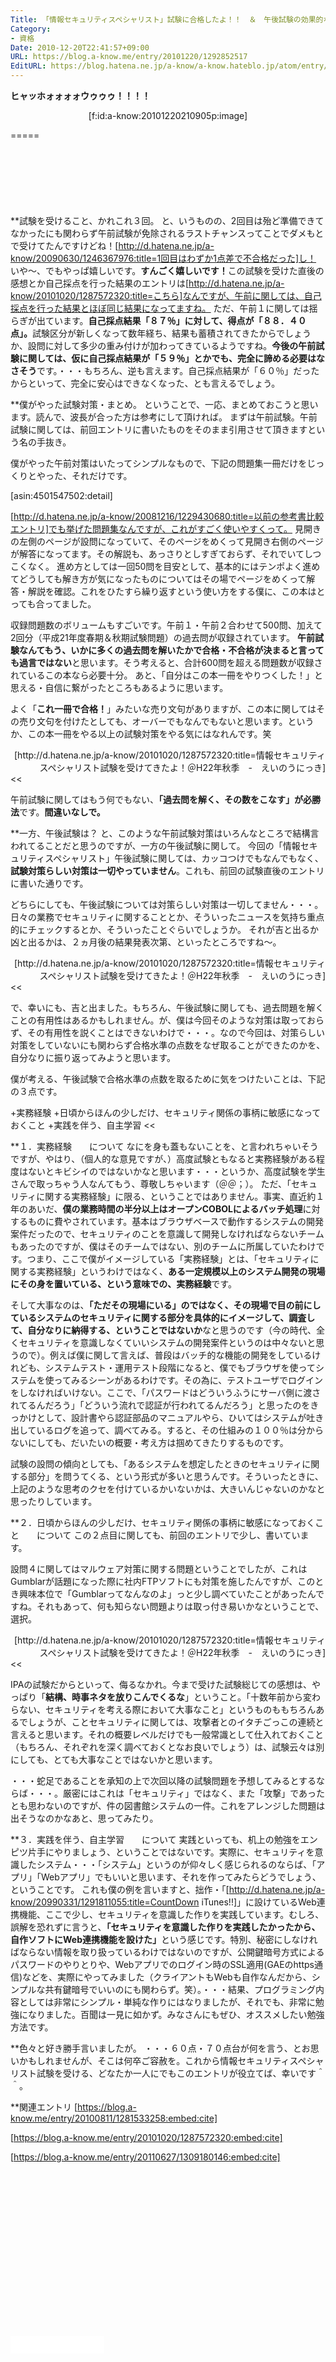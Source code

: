```yaml
---
Title: 「情報セキュリティスペシャリスト」試験に合格したよ！！　＆　午後試験の効果的な対策とは何か、を、考えてみる。
Category:
- 資格
Date: 2010-12-20T22:41:57+09:00
URL: https://blog.a-know.me/entry/20101220/1292852517
EditURL: https://blog.hatena.ne.jp/a-know/a-know.hateblo.jp/atom/entry/12921228815727979772
---
```


<span style="font-weight:bold;">ヒャッホォォォォウゥゥゥ！！！！</span>

<div align=center>[f:id:a-know:20101220210905p:image]</div>


=====

<script async src="//pagead2.googlesyndication.com/pagead/js/adsbygoogle.js"></script>
<!-- article-top -->
<ins class="adsbygoogle"
     style="display:inline-block;width:728px;height:90px"
     data-ad-client="ca-pub-3463034538369189"
     data-ad-slot="8367620130"></ins>
<script>
(adsbygoogle = window.adsbygoogle || []).push({});
</script>


**試験を受けること、かれこれ３回。
と、いうものの、2回目は殆ど準備できてなかったにも関わらず午前試験が免除されるラストチャンスってことでダメもとで受けてたんですけどね！[http://d.hatena.ne.jp/a-know/20090630/1246367976:title=1回目はわずか1点差で不合格だった]し！
いや〜、でもやっぱ嬉しいです。<span style="font-weight:bold;">すんごく嬉しいです！</span>この試験を受けた直後の感想とか自己採点を行った結果のエントリは[http://d.hatena.ne.jp/a-know/20101020/1287572320:title=こちら]なんですが、午前に関しては、自己採点を行った結果とほぼ同じ結果になってますね。
ただ、午前１に関しては揺らぎが出ています。<span style="font-weight:bold;">自己採点結果「８７％」に対して、得点が「８８．４０点」。</span>試験区分が新しくなって数年経ち、結果も蓄積されてきたからでしょうか、設問に対して多少の重み付けが加わってきているようですね。<span style="font-weight:bold;">今後の午前試験に関しては、仮に自己採点結果が「５９％」とかでも、完全に諦める必要はなさそう</span>です。・・・もちろん、逆も言えます。自己採点結果が「６０％」だったからといって、完全に安心はできなくなった、とも言えるでしょう。


**僕がやった試験対策・まとめ。
ということで、一応、まとめておこうと思います。読んで、波長が合った方は参考にして頂ければ。
まずは午前試験。午前試験に関しては、前回エントリに書いたものをそのまま引用させて頂きますという名の手抜き。


>>
僕がやった午前対策はいたってシンプルなもので、下記の問題集一冊だけをじっくりとやった、それだけです。



[asin:4501547502:detail]



[http://d.hatena.ne.jp/a-know/20081216/1229430680:title=以前の参考書比較エントリ]でも挙げた問題集なんですが、これがすごく使いやすくって。
見開きの左側のページが設問になっていて、そのページをめくって見開き右側のページが解答になってます。その解説も、あっさりとしすぎておらず、それでいてしつこくなく。
進め方としては一回50問を目安として、基本的にはテンポよく進めてどうしても解き方が気になったものについてはその場でページをめくって解答・解説を確認。これをひたすら繰り返すという使い方をする僕に、この本はとっても合ってました。

収録問題数のボリュームもすごいです。午前１・午前２合わせて500問、加えて2回分（平成21年度春期＆秋期試験問題）の過去問が収録されています。
<span style="font-weight:bold;">午前試験なんてもう、いかに多くの過去問を解いたかで合格・不合格が決まると言っても過言ではない</span>と思います。そう考えると、合計600問を超える問題数が収録されているこの本なら必要十分。
あと、「自分はこの本一冊をやりつくした！」と思える・自信に繋がったところもあるように思います。

よく「<span style="font-weight:bold;">これ一冊で合格！</span>」みたいな売り文句がありますが、この本に関してはその売り文句を付けたとしても、オーバーでもなんでもないと思います。というか、この本一冊をやる以上の試験対策をやる気にはなれんです。笑
<div align=right>[http://d.hatena.ne.jp/a-know/20101020/1287572320:title=情報セキュリティスペシャリスト試験を受けてきたよ！＠H22年秋季　-　えいのうにっき]</div>
<<


午前試験に関してはもう何でもない、<span style="font-weight:bold;">「過去問を解く、その数をこなす」が必勝法</span>です。<span style="font-weight:bold;">間違いなしで。</span>



**一方、午後試験は？
と、このような午前試験対策はいろんなところで結構言われてることだと思うのですが、一方の午後試験に関して。
今回の「情報セキュリティスペシャリスト」午後試験に関しては、カッコつけでもなんでもなく、<span style="font-weight:bold;">試験対策らしい対策は一切やっていません</span>。これも、前回の試験直後のエントリに書いた通りです。


>>
どちらにしても、午後試験については対策らしい対策は一切してません・・・。日々の業務でセキュリティに関することとか、そういったニュースを気持ち重点的にチェックするとか、そういったことぐらいでしょうか。
それが吉と出るか凶と出るかは、２ヵ月後の結果発表次第、といったところですね〜。
<div align=right>[http://d.hatena.ne.jp/a-know/20101020/1287572320:title=情報セキュリティスペシャリスト試験を受けてきたよ！＠H22年秋季　-　えいのうにっき]</div>
<<


で、幸いにも、吉と出ました。もちろん、午後試験に関しても、過去問題を解くことの有用性はあるかもしれません。が、僕は今回そのような対策は取っておらず、その有用性を説くことはできないわけで・・・。なので今回は、対策らしい対策をしていないにも関わらず合格水準の点数をなぜ取ることができたのかを、自分なりに振り返ってみようと思います。

僕が考える、午後試験で合格水準の点数を取るために気をつけたいことは、下記の３点です。


>>
+実務経験
+日頃からほんの少しだけ、セキュリティ関係の事柄に敏感になっておくこと
+実践を伴う、自主学習
<<


**１．実務経験　　について
なにを身も蓋もないことを、と言われちゃいそうですが、やはり、（個人的な意見ですが、）高度試験ともなると実務経験がある程度はないとキビシイのではないかなと思います・・・というか、高度試験を学生さんで取っちゃう人なんてもう、尊敬しちゃいます（＠＠；）。
ただ、「セキュリティに関する実務経験」に限る、ということではありません。事実、直近約１年のあいだ、<span style="font-weight:bold;">僕の業務時間の半分以上はオープンCOBOLによるバッチ処理</span>に対するものに費やされています。基本はブラウザベースで動作するシステムの開発案件だったので、セキュリティのことを意識して開発しなければならないチームもあったのですが、僕はそのチームではない、別のチームに所属していたわけです。つまり、ここで僕がイメージしている「実務経験」とは、「セキュリティに関する実務経験」というわけではなく、<span style="font-weight:bold;">ある一定規模以上のシステム開発の現場にその身を置いている、という意味での、実務経験</span>です。

そして大事なのは、<span style="font-weight:bold;">「ただその現場にいる」のではなく、その現場で目の前にしているシステムのセキュリティに関する部分を具体的にイメージして、調査して、自分なりに納得する、ということではないか</span>なと思うのです（今の時代、全くセキュリティを意識しなくていいシステムの開発案件というのは中々ないと思うので）。例えば僕に関して言えば、普段はバッチ的な機能の開発をしているけれども、システムテスト・運用テスト段階になると、僕でもブラウザを使ってシステムを使ってみるシーンがあるわけです。その為に、テストユーザでログインをしなければいけない。ここで、「パスワードはどういうふうにサーバ側に渡されてるんだろう」「どういう流れで認証が行われてるんだろう」と思ったのをきっかけとして、設計書やら認証部品のマニュアルやら、ひいてはシステムが吐き出しているログを追って、調べてみる。すると、その仕組みの１００％は分からないにしても、だいたいの概要・考え方は掴めてきたりするものです。

試験の設問の傾向としても、「あるシステムを想定したときのセキュリティに関する部分」を問うてくる、という形式が多いと思うんです。そういったときに、上記のような思考のクセを付けているかいないかは、大きいんじゃないのかなと思ったりしています。


**２．日頃からほんの少しだけ、セキュリティ関係の事柄に敏感になっておくこと　　について
この２点目に関しても、前回のエントリで少し、書いています。


>>
設問４に関してはマルウェア対策に関する問題ということでしたが、これはGumblarが話題になった際に社内FTPソフトにも対策を施したんですが、このとき興味本位で「Gumblarってなんなのよ」っと少し調べていたことがあったんですね。それもあって、何も知らない問題よりは取っ付き易いかなということで、選択。
<div align=right>[http://d.hatena.ne.jp/a-know/20101020/1287572320:title=情報セキュリティスペシャリスト試験を受けてきたよ！＠H22年秋季　-　えいのうにっき]</div>
<<


IPAの試験だからといって、侮るなかれ。今まで受けた試験総じての感想は、やっぱり「<span style="font-weight:bold;">結構、時事ネタを放りこんでくるな</span>」ということ。「十数年前から変わらない、セキュリティを考える際において大事なこと」というものももちろんあるでしょうが、ことセキュリティに関しては、攻撃者とのイタチごっこの連続と言えると思います。それの概要レベルだけでも一般常識として仕入れておくこと（もちろん、それぞれを深く調べておくとなお良いでしょう）は、試験云々は別にしても、とても大事なことではないかと思います。

・・・蛇足であることを承知の上で次回以降の試験問題を予想してみるとするならば・・・。厳密にはこれは「セキュリティ」ではなく、また「攻撃」であったとも思わないのですが、件の図書館システムの一件。これをアレンジした問題は出そうなのかなあと、思ってみたり。


**３．実践を伴う、自主学習　　について
実践といっても、机上の勉強をエンピツ片手にやりましょう、ということではないです。実際に、セキュリティを意識したシステム・・・「システム」というのが仰々しく感じられるのならば、「アプリ」「Webアプリ」でもいいと思います、それを作ってみたらどうでしょう、ということです。
これも僕の例を言いますと、拙作・「[http://d.hatena.ne.jp/a-know/20990331/1291811055:title=CountDown iTunes!!]」に設けているWeb連携機能、ここで少し、セキュリティを意識した作りを実践しています。むしろ、誤解を恐れずに言うと、<span style="font-weight:bold;">「セキュリティを意識した作りを実践したかったから、自作ソフトにWeb連携機能を設けた」</span>という感じです。特別、秘密にしなければならない情報を取り扱っているわけではないのですが、公開鍵暗号方式によるパスワードのやりとりや、Webアプリでのログイン時のSSL適用(GAEのhttps通信)などを、実際にやってみました（クライアントもWebも自作なんだから、シンプルな共有鍵暗号でいいのにも関わらず。笑）。・・・結果、プログラミング内容としては非常にシンプル・単純な作りにはなりましたが、それでも、非常に勉強になりました。百聞は一見に如かず。みなさんにもぜひ、オススメしたい勉強方法です。


**色々と好き勝手言いましたが。
・・・６０点・７０点台が何を言う、とお思いかもしれませんが、そこは何卒ご容赦を。これから情報セキュリティスペシャリスト試験を受ける、どなたか一人にでもこのエントリが役立てば、幸いです＾＾。


**関連エントリ
[https://blog.a-know.me/entry/20100811/1281533258:embed:cite]

[https://blog.a-know.me/entry/20101020/1287572320:embed:cite]

[https://blog.a-know.me/entry/20110627/1309180146:embed:cite]




<script async src="//pagead2.googlesyndication.com/pagead/js/adsbygoogle.js"></script>
<!-- article-bottom2 -->
<ins class="adsbygoogle"
     style="display:inline-block;width:300px;height:250px"
     data-ad-client="ca-pub-3463034538369189"
     data-ad-slot="5274552934"></ins>
<script>
(adsbygoogle = window.adsbygoogle || []).push({});
</script>


<iframe src="//blog.hatena.ne.jp/a-know/a-know.hateblo.jp/subscribe/iframe" allowtransparency="true" frameborder="0" scrolling="no" width="150" height="28"></iframe>


<script src="https://moshi-moshi.moshimo.works/moshimoshi/a_know_blog/20101220-1292852517?title=%E3%80%8C%E6%83%85%E5%A0%B1%E3%82%BB%E3%82%AD%E3%83%A5%E3%83%AA%E3%83%86%E3%82%A3%E3%82%B9%E3%83%9A%E3%82%B7%E3%83%A3%E3%83%AA%E3%82%B9%E3%83%88%E3%80%8D%E8%A9%A6%E9%A8%93%E3%81%AB%E5%90%88%E6%A0%BC%E3%81%97%E3%81%9F%E3%82%88%EF%BC%81%EF%BC%81%E3%80%80%EF%BC%86%E3%80%80%E5%8D%88%E5%BE%8C%E8%A9%A6%E9%A8%93%E3%81%AE%E5%8A%B9%E6%9E%9C%E7%9A%84%E3%81%AA%E5%AF%BE%E7%AD%96%E3%81%A8%E3%81%AF%E4%BD%95%E3%81%8B%E3%80%81%E3%82%92%E3%80%81%E8%80%83%E3%81%88%E3%81%A6%E3%81%BF%E3%82%8B%E3%80%82"></script>
